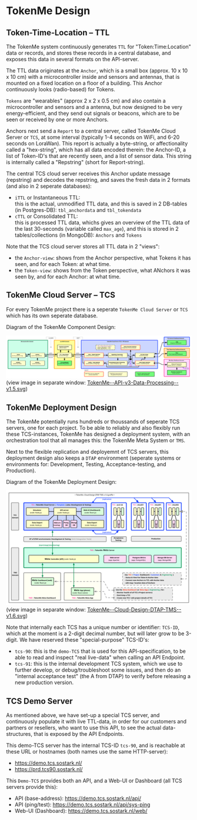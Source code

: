 # TokenMe Design

## Token-Time-Location &ndash; TTL

The TokenMe system continuously generates `TTL` for "Token:Time:Location" data or records, and stores these records in a central database, and exposes this data in several formats on the API-server.

The TTL data originates at the `Anchor`, which is a small box (approx. 10 x 10 x 10 cm) with a microcontroller inside and sensors and antennas, that is mounted on a fixed location on a floor of a building. This Anchor continuously looks (radio-based) for Tokens.

`Tokens` are "wearables" (approx 2 x 2 x 0.5 cm) and also contain a microcontroller and sensors and a antenna, but now designed to be very energy-efficient, and they send out signals or beacons, which are to be seen or received by one or more Anchors.

Anchors next send a `Report` to a central server, called TokenMe Cloud Server or `TCS`, at some interval (typically 1-4 seconds on WiFi, and 6-20 seconds on LoraWan). This report is actually a byte-string, or affectionality called a "hex-string", which has all data encoded therein: the Anchor-ID, a list of Token-ID's that are recently seen, and a list of sensor data. This string is internally called a "Repstring" (short for Report-string).

The central TCS cloud server receives this Anchor update message (repstring) and decodes the repstring, and saves the fresh data in 2 formats (and also in 2 seperate databases):

- `iTTL` or Instantaneous TTL: <br/> this is the actual, unmodified TTL data, and this is saved in 2 DB-tables (in Postgres-DB): `tbl_anchordata` and `tbl_tokendata`
- `cTTL` or Consolidated TTL: <br/> this is processed TTL data, whichs gives an overview of the TTL data of the last 30-seconds (variable called `max_age`), and this is stored in 2 tables/collections (in MongoDB): `Anchors` and `Tokens`

Note that the TCS cloud server stores all TTL data in 2 "views":

- the `Anchor-view`: shows from the Anchor perspective, what Tokens it has seen, and for each Token: at what time.
- the `Token-view`: shows from the Token perspective, what ANchors it was seen by, and for each Anchor: at what time.

## TokenMe Cloud Server &ndash; TCS

For every TokenMe project there is a seperate `TokenMe Cloud Server` or `TCS` which has its own seperate database.

Diagram of the TokenMe Component Design:

<img src="img/TokenMe--API-v3-Data-Processing--v1.5.svg" /> <br>
(view image in separate window: <a href="./img/TokenMe--API-v3-Data-Processing--v1.5.svg" target="_blank">TokenMe--API-v3-Data-Processing--v1.5.svg</a>)

## TokenMe Deployment Design

The TokenMe potentially runs hundreds or thoussands of seperate TCS servers, one for each project. To be able to reliably and also flexibly run these TCS-instances, TokenMe has designed a deployment system, with an orchestration tool that all manages this: the TokenMe Meta System or `TMS`.

Next to the flexible replication and deployemnt of TCS servers, this deployment design also keeps a `DTAP` environment (seperate systems or environments for: Development, Testing, Acceptance-testing, and Production).

Diagram of the TokenMe Deployment Design:

<img src="img/TokenMe--Cloud-Design-DTAP-TMS--v1.6.svg" /> <br>
(view image in separate window: <a href="./img/TokenMe--Cloud-Design-DTAP-TMS--v1.6.svg" target="_blank">TokenMe--Cloud-Design-DTAP-TMS--v1.6.svg</a>)

Note that internally each TCS has a unique number or identifier: `TCS-ID`, which at the moment is a 2-digit decimal number, but will later grow to be 3-digit. We have reserved these "special-purpose" TCS-ID's:

- `tcs-90`: this is the `demo-TCS` that is used for this API-specification, to be able to read and inspect "real live-data" when calling an API Endpoint.
- `tcs-91`: this is the internal development TCS system, which we use to further develop, or debug/troubleshoot some issues, and then do an "internal acceptance test" (the A from DTAP) to verify before releasing a new production version.

## TCS Demo Server

As mentioned above, we have set-up a special TCS server, and continuously populate it with live TTL-data, in order for our customers and partners or resellers, who want to use this API, to see the actual data-structures, that is exposed by the API Endpoints.

This demo-TCS server has the internal TCS-ID `tcs-90`, and is reachable at these URL or hostnames (both names use the same HTTP-server):

- https://demo.tcs.sostark.nl/
- https://prd.tcs90.sostark.nl/

This `Demo-TCS` provides both an API, and a Web-UI or Dashboard (all TCS servers provide this):

- API (base-address): https://demo.tcs.sostark.nl/api/
- API (ping/test): https://demo.tcs.sostark.nl/api/sys-ping
- Web-UI (Dashboard): https://demo.tcs.sostark.nl/web/

<!--
<table>
<tr>
<th>Purpose</th><th>URL Web-address</th>
</tr>
<tr>
<td>API (base-address)</td><td>https://demo.tcs.sostark.nl/api/</td>
</tr>
<tr>
<td>API (ping/test)</td><td>https://demo.tcs.sostark.nl/api/sys-ping</td>
</tr>
<tr>
<td>Web-UI (Dashboard)</td><td>https://demo.tcs.sostark.nl/web/</td>
</tr>
</table>
 -->
